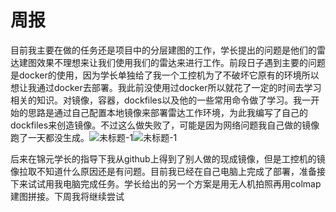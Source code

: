 # 周报

  目前我主要在做的任务还是项目中的分层建图的工作，学长提出的问题是他们的雷达建图效果不理想来让我们使用我们的雷达来进行工作。前段日子遇到主要的问题是docker的使用，因为学长单独给了我一个工控机为了不破坏它原有的环境所以想让我通过docker去部署。我此前没使用过docker所以就花了一定的时间去学习相关的知识。对镜像，容器，dockfiles以及他的一些常用命令做了学习。我一开始的思路是通过自己配置本地镜像来部署雷达工作环境，为此我编写了自己的dockfiles来创造镜像。不过这么做失败了，可能是因为网络问题我自己做的镜像跑了一天都没生成。![未标题-1](C:\Users\admin\Desktop\未标题-1.png)![未标题-1](C:\Users\admin\Desktop\未标题-1.png)

  后来在锦元学长的指导下我从github上得到了别人做的现成镜像，但是工控机的镜像拉取不知道什么原因还是有问题。目前我已经在自己电脑上完成了部署，准备接下来试试用我电脑完成任务。学长给出的另一个方案是用无人机拍照再用colmap建图拼接。下周我将继续尝试